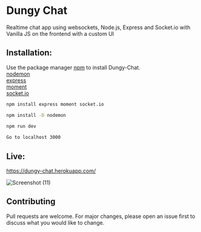 # Dungy Chat

Realtime chat app using websockets, Node.js, Express and Socket.io with Vanilla JS on the frontend with a custom UI

## Installation:

Use the package manager [npm](https://npmjs.com) to install Dungy-Chat.<br>
[nodemon](https://www.npmjs.com/package/nodemon)<br>
[express](https://www.npmjs.com/package/express) <br>
[moment](https://www.npmjs.com/package/moment) <br>
[socket.io](https://www.npmjs.com/package/socket.io)
```bash
npm install express moment socket.io
```

```bash
npm install -D nodemon

npm run dev
 
Go to localhost 3000
```

## Live:
https://dungy-chat.herokuapp.com/


![Screenshot (11)](https://user-images.githubusercontent.com/88725477/142990126-2f4e4b43-063c-46f1-b114-38dbcfcaf6b6.png)


## Contributing
Pull requests are welcome. For major changes, please open an issue first to discuss what you would like to change.
